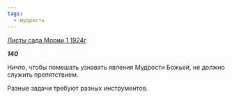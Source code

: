 ```yaml
---
tags:
  - мудрость
---
```

[Листы сада Мории 1 1924г](https://127.0.0.1:4002/agni/1924)

___140___

Ничто, чтобы помешать узнавать явления Мудрости Божьей, не должно служить препятствием.   

Разные задачи требуют разных инструментов.   

